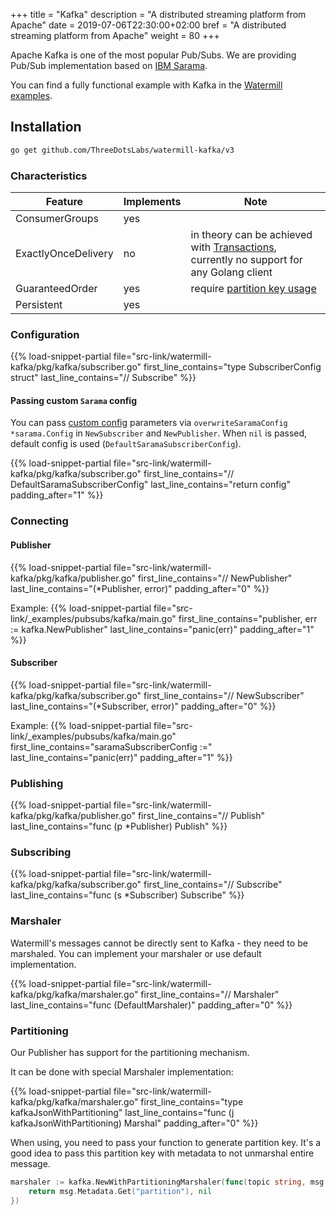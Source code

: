 +++
title = "Kafka"
description = "A distributed streaming platform from Apache"
date = 2019-07-06T22:30:00+02:00
bref = "A distributed streaming platform from Apache"
weight = 80
+++

Apache Kafka is one of the most popular Pub/Subs. We are providing Pub/Sub implementation based on [IBM Sarama](https://github.com/IBM/sarama).

You can find a fully functional example with Kafka in the [Watermill examples](https://github.com/ThreeDotsLabs/watermill/tree/master/_examples/pubsubs/kafka).

## Installation

```bash
go get github.com/ThreeDotsLabs/watermill-kafka/v3
```

### Characteristics

| Feature | Implements | Note |
| ------- | ---------- | ---- |
| ConsumerGroups | yes | |
| ExactlyOnceDelivery | no | in theory can be achieved with [Transactions](https://www.confluent.io/blog/transactions-apache-kafka/), currently no support for any Golang client  |
| GuaranteedOrder | yes | require [partition key usage](#partitioning)  |
| Persistent | yes| |

### Configuration

{{% load-snippet-partial file="src-link/watermill-kafka/pkg/kafka/subscriber.go" first_line_contains="type SubscriberConfig struct" last_line_contains="// Subscribe" %}}

#### Passing custom `Sarama` config

You can pass [custom config](https://github.com/Shopify/sarama/blob/master/config.go#L20) parameters via `overwriteSaramaConfig *sarama.Config` in `NewSubscriber` and `NewPublisher`.
When `nil` is passed, default config is used (`DefaultSaramaSubscriberConfig`).

{{% load-snippet-partial file="src-link/watermill-kafka/pkg/kafka/subscriber.go" first_line_contains="// DefaultSaramaSubscriberConfig" last_line_contains="return config" padding_after="1" %}}

### Connecting

#### Publisher
{{% load-snippet-partial file="src-link/watermill-kafka/pkg/kafka/publisher.go" first_line_contains="// NewPublisher" last_line_contains="(*Publisher, error)" padding_after="0" %}}

Example:
{{% load-snippet-partial file="src-link/_examples/pubsubs/kafka/main.go" first_line_contains="publisher, err := kafka.NewPublisher" last_line_contains="panic(err)" padding_after="1" %}}


#### Subscriber
{{% load-snippet-partial file="src-link/watermill-kafka/pkg/kafka/subscriber.go" first_line_contains="// NewSubscriber" last_line_contains="(*Subscriber, error)" padding_after="0" %}}

Example:
{{% load-snippet-partial file="src-link/_examples/pubsubs/kafka/main.go" first_line_contains="saramaSubscriberConfig :=" last_line_contains="panic(err)" padding_after="1" %}}

### Publishing

{{% load-snippet-partial file="src-link/watermill-kafka/pkg/kafka/publisher.go" first_line_contains="// Publish" last_line_contains="func (p *Publisher) Publish" %}}

### Subscribing

{{% load-snippet-partial file="src-link/watermill-kafka/pkg/kafka/subscriber.go" first_line_contains="// Subscribe" last_line_contains="func (s *Subscriber) Subscribe" %}}

### Marshaler

Watermill's messages cannot be directly sent to Kafka - they need to be marshaled. You can implement your marshaler or use default implementation.

{{% load-snippet-partial file="src-link/watermill-kafka/pkg/kafka/marshaler.go" first_line_contains="// Marshaler" last_line_contains="func (DefaultMarshaler)" padding_after="0" %}}

### Partitioning

Our Publisher has support for the partitioning mechanism.

It can be done with special Marshaler implementation:

{{% load-snippet-partial file="src-link/watermill-kafka/pkg/kafka/marshaler.go" first_line_contains="type kafkaJsonWithPartitioning" last_line_contains="func (j kafkaJsonWithPartitioning) Marshal" padding_after="0" %}}

When using, you need to pass your function to generate partition key.
It's a good idea to pass this partition key with metadata to not unmarshal entire message.

```go
marshaler := kafka.NewWithPartitioningMarshaler(func(topic string, msg *message.Message) (string, error) {
    return msg.Metadata.Get("partition"), nil
})
```
